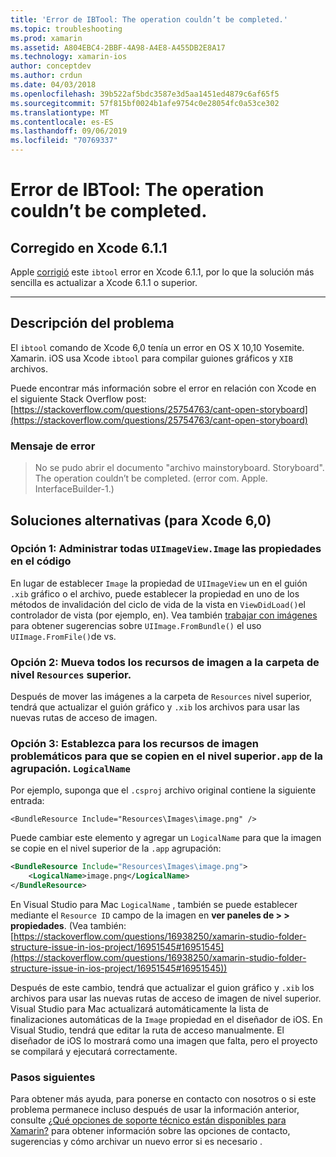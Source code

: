 ```yaml
---
title: 'Error de IBTool: The operation couldn’t be completed.'
ms.topic: troubleshooting
ms.prod: xamarin
ms.assetid: A804EBC4-2BBF-4A98-A4E8-A455DB2E8A17
ms.technology: xamarin-ios
author: conceptdev
ms.author: crdun
ms.date: 04/03/2018
ms.openlocfilehash: 39b522af5bdc3587e3d5aa1451ed4879c6af65f5
ms.sourcegitcommit: 57f815bf0024b1afe9754c0e28054fc0a53ce302
ms.translationtype: MT
ms.contentlocale: es-ES
ms.lasthandoff: 09/06/2019
ms.locfileid: "70769337"
---
```

# <a name="ibtool-error-the-operation-couldnt-be-completed"></a>Error de IBTool: The operation couldn’t be completed.

## <a name="fixed-in-xcode-611"></a>Corregido en Xcode 6.1.1

Apple [corrigió](https://developer.apple.com/library/content/documentation/Xcode/Conceptual/RN-Xcode-Archive/Chapters/xc6_release_notes.html#//apple_ref/doc/uid/TP40016994-CH4-SW1) este `ibtool` error en Xcode 6.1.1, por lo que la solución más sencilla es actualizar a Xcode 6.1.1 o superior.

* * *

## <a name="description-of-the-problem"></a>Descripción del problema

El `ibtool` comando de Xcode 6,0 tenía un error en OS X 10,10 Yosemite. Xamarin. iOS usa Xcode `ibtool` para compilar guiones gráficos y `XIB` archivos.

Puede encontrar más información sobre el error en relación con Xcode en el siguiente Stack Overflow post:[https://stackoverflow.com/questions/25754763/cant-open-storyboard](https://stackoverflow.com/questions/25754763/cant-open-storyboard)

### <a name="error-message"></a>Mensaje de error

> No se pudo abrir el documento "archivo mainstoryboard. Storyboard". The operation couldn’t be completed. (error com. Apple. InterfaceBuilder-1.)

## <a name="workarounds-for-xcode-60"></a>Soluciones alternativas (para Xcode 6,0)

### <a name="option-1-manage-all-uiimageviewimage-properties-in-code"></a>Opción 1: Administrar todas `UIImageView.Image` las propiedades en el código

En lugar de establecer `Image` la propiedad de `UIImageView` un en el guión `.xib` gráfico o el archivo, puede establecer la propiedad en uno de los métodos de invalidación del ciclo de vida de la vista en `ViewDidLoad()`el controlador de vista (por ejemplo, en). Vea también [trabajar con imágenes](~/ios/app-fundamentals/images-icons/index.md) para obtener sugerencias sobre `UIImage.FromBundle()` el uso `UIImage.FromFile()`de vs.

### <a name="option-2-move-all-of-the-image-resources-to-the-top-level-resources-folder"></a>Opción 2: Mueva todos los recursos de imagen a la carpeta de nivel `Resources` superior.

Después de mover las imágenes a la carpeta de `Resources` nivel superior, tendrá que actualizar el guión gráfico y `.xib` los archivos para usar las nuevas rutas de acceso de imagen.

### <a name="option-3-set-the-logicalname-for-any-problematic-image-assets-so-they-are-copied-to-the-top-level-of-theapp-bundle"></a>Opción 3: Establezca para los recursos de imagen problemáticos para que se copien en el nivel superior`.app` de la agrupación. `LogicalName`

Por ejemplo, suponga que el `.csproj` archivo original contiene la siguiente entrada:

`<BundleResource Include="Resources\Images\image.png" />`

Puede cambiar este elemento y agregar un `LogicalName` para que la imagen se copie en el nivel superior de la `.app` agrupación:

```xml
<BundleResource Include="Resources\Images\image.png">
    <LogicalName>image.png</LogicalName>
</BundleResource>
```

En Visual Studio para Mac `LogicalName` , también se puede establecer mediante el `Resource ID` campo de la imagen en **ver paneles de > > propiedades**. (Vea también: [https://stackoverflow.com/questions/16938250/xamarin-studio-folder-structure-issue-in-ios-project/16951545#16951545](https://stackoverflow.com/questions/16938250/xamarin-studio-folder-structure-issue-in-ios-project/16951545#16951545))

Después de este cambio, tendrá que actualizar el guion gráfico y `.xib` los archivos para usar las nuevas rutas de acceso de imagen de nivel superior. Visual Studio para Mac actualizará automáticamente la lista de finalizaciones automáticas de la `Image` propiedad en el diseñador de iOS. En Visual Studio, tendrá que editar la ruta de acceso manualmente. El diseñador de iOS lo mostrará como una imagen que falta, pero el proyecto se compilará y ejecutará correctamente.

### <a name="next-steps"></a>Pasos siguientes

Para obtener más ayuda, para ponerse en contacto con nosotros o si este problema permanece incluso después de usar la información anterior, consulte [¿Qué opciones de soporte técnico están disponibles para Xamarin?](~/cross-platform/troubleshooting/support-options.md) para obtener información sobre las opciones de contacto, sugerencias y cómo archivar un nuevo error si es necesario . 
